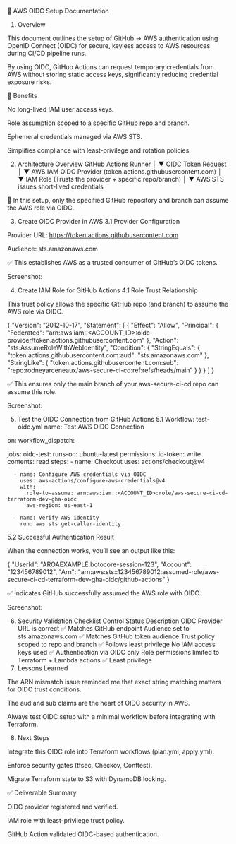 🥇 AWS OIDC Setup Documentation
1. Overview

This document outlines the setup of GitHub → AWS authentication using OpenID Connect (OIDC) for secure, keyless access to AWS resources during CI/CD pipeline runs.

By using OIDC, GitHub Actions can request temporary credentials from AWS without storing static access keys, significantly reducing credential exposure risks.

🔐 Benefits

No long-lived IAM user access keys.

Role assumption scoped to a specific GitHub repo and branch.

Ephemeral credentials managed via AWS STS.

Simplifies compliance with least-privilege and rotation policies.

2. Architecture Overview
GitHub Actions Runner
        │
        ▼
   OIDC Token Request
        │
        ▼
AWS IAM OIDC Provider (token.actions.githubusercontent.com)
        │
        ▼
IAM Role (Trusts the provider + specific repo/branch)
        │
        ▼
AWS STS issues short-lived credentials


📘 In this setup, only the specified GitHub repository and branch can assume the AWS role via OIDC.

3. Create OIDC Provider in AWS
3.1 Provider Configuration

Provider URL: https://token.actions.githubusercontent.com

Audience: sts.amazonaws.com

✅ This establishes AWS as a trusted consumer of GitHub’s OIDC tokens.

Screenshot:


4. Create IAM Role for GitHub Actions
4.1 Role Trust Relationship

This trust policy allows the specific GitHub repo (and branch) to assume the AWS role via OIDC.

{
  "Version": "2012-10-17",
  "Statement": [
    {
      "Effect": "Allow",
      "Principal": {
        "Federated": "arn:aws:iam::<ACCOUNT_ID>:oidc-provider/token.actions.githubusercontent.com"
      },
      "Action": "sts:AssumeRoleWithWebIdentity",
      "Condition": {
        "StringEquals": {
          "token.actions.githubusercontent.com:aud": "sts.amazonaws.com"
        },
        "StringLike": {
          "token.actions.githubusercontent.com:sub": "repo:rodneyarceneaux/aws-secure-ci-cd:ref:refs/heads/main"
        }
      }
    }
  ]
}


✅ This ensures only the main branch of your aws-secure-ci-cd repo can assume this role.

Screenshot:


5. Test the OIDC Connection from GitHub Actions
5.1 Workflow: test-oidc.yml
name: Test AWS OIDC Connection

on:
  workflow_dispatch:

jobs:
  oidc-test:
    runs-on: ubuntu-latest
    permissions:
      id-token: write
      contents: read
    steps:
      - name: Checkout
        uses: actions/checkout@v4

      - name: Configure AWS credentials via OIDC
        uses: aws-actions/configure-aws-credentials@v4
        with:
          role-to-assume: arn:aws:iam::<ACCOUNT_ID>:role/aws-secure-ci-cd-terraform-dev-gha-oidc
          aws-region: us-east-1

      - name: Verify AWS identity
        run: aws sts get-caller-identity

5.2 Successful Authentication Result

When the connection works, you’ll see an output like this:

{
  "UserId": "AROAEXAMPLE:botocore-session-123",
  "Account": "123456789012",
  "Arn": "arn:aws:sts::123456789012:assumed-role/aws-secure-ci-cd-terraform-dev-gha-oidc/github-actions"
}


✅ Indicates GitHub successfully assumed the AWS role with OIDC.

Screenshot:


6. Security Validation Checklist
Control	Status	Description
OIDC Provider URL is correct	✅	Matches GitHub endpoint
Audience set to sts.amazonaws.com	✅	Matches GitHub token audience
Trust policy scoped to repo and branch	✅	Follows least privilege
No IAM access keys used	✅	Authentication via OIDC only
Role permissions limited to Terraform + Lambda actions	✅	Least privilege
7. Lessons Learned

The ARN mismatch issue reminded me that exact string matching matters for OIDC trust conditions.

The aud and sub claims are the heart of OIDC security in AWS.

Always test OIDC setup with a minimal workflow before integrating with Terraform.

8. Next Steps

Integrate this OIDC role into Terraform workflows (plan.yml, apply.yml).

Enforce security gates (tfsec, Checkov, Conftest).

Migrate Terraform state to S3 with DynamoDB locking.

✅ Deliverable Summary

OIDC provider registered and verified.

IAM role with least-privilege trust policy.

GitHub Action validated OIDC-based authentication.
